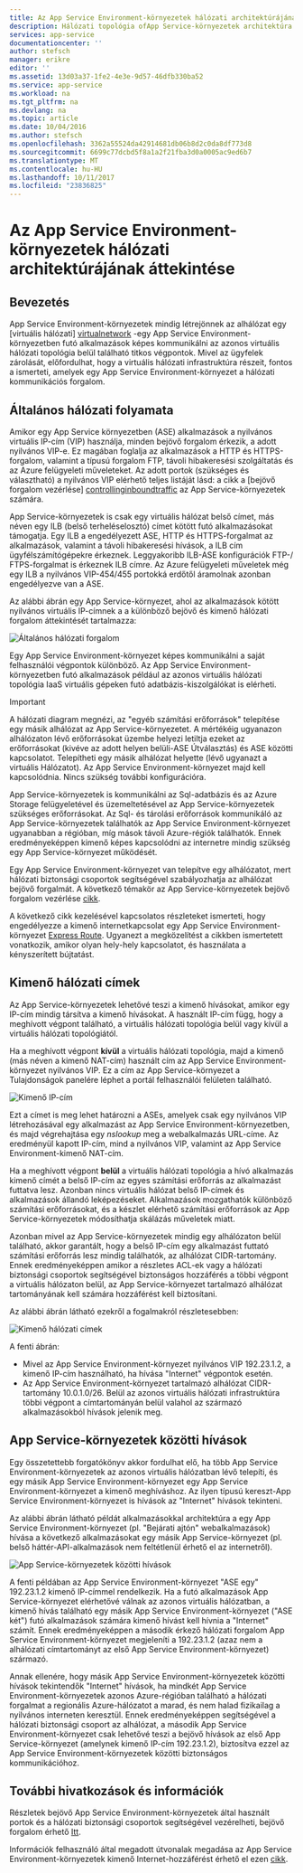 ```yaml
---
title: Az App Service Environment-környezetek hálózati architektúrájának áttekintése
description: Hálózati topológia ofApp Service-környezetek architektúra áttekintése.
services: app-service
documentationcenter: ''
author: stefsch
manager: erikre
editor: ''
ms.assetid: 13d03a37-1fe2-4e3e-9d57-46dfb330ba52
ms.service: app-service
ms.workload: na
ms.tgt_pltfrm: na
ms.devlang: na
ms.topic: article
ms.date: 10/04/2016
ms.author: stefsch
ms.openlocfilehash: 3362a55524da42914681db06b8d2c0da8df773d8
ms.sourcegitcommit: 6699c77dcbd5f8a1a2f21fba3d0a0005ac9ed6b7
ms.translationtype: MT
ms.contentlocale: hu-HU
ms.lasthandoff: 10/11/2017
ms.locfileid: "23836825"
---
```

# <a name="network-architecture-overview-of-app-service-environments"></a>Az App Service Environment-környezetek hálózati architektúrájának áttekintése
## <a name="introduction"></a>Bevezetés
App Service Environment-környezetek mindig létrejönnek az alhálózat egy [virtuális hálózati] [ virtualnetwork] -egy App Service Environment-környezetben futó alkalmazások képes kommunikálni az azonos virtuális hálózati topológia belül található titkos végpontok.  Mivel az ügyfelek zárolását, előfordulhat, hogy a virtuális hálózati infrastruktúra részeit, fontos a ismerteti, amelyek egy App Service Environment-környezet a hálózati kommunikációs forgalom.

## <a name="general-network-flow"></a>Általános hálózati folyamata
Amikor egy App Service környezetben (ASE) alkalmazások a nyilvános virtuális IP-cím (VIP) használja, minden bejövő forgalom érkezik, a adott nyilvános VIP-e.  Ez magában foglalja az alkalmazások a HTTP és HTTPS-forgalom, valamint a típusú forgalom FTP, távoli hibakeresési szolgáltatás és az Azure felügyeleti műveleteket.  Az adott portok (szükséges és választható) a nyilvános VIP elérhető teljes listáját lásd: a cikk a [bejövő forgalom vezérlése] [ controllinginboundtraffic] az App Service-környezetek számára. 

App Service-környezetek is csak egy virtuális hálózat belső címet, más néven egy ILB (belső terheléselosztó) címet kötött futó alkalmazásokat támogatja.  Egy ILB a engedélyezett ASE, HTTP és HTTPS-forgalmat az alkalmazások, valamint a távoli hibakeresési hívások, a ILB cím ügyfélszámítógépekre érkeznek.  Leggyakoribb ILB-ASE konfigurációk FTP-/ FTPS-forgalmat is érkeznek ILB címre.  Az Azure felügyeleti műveletek még egy ILB a nyilvános VIP-454/455 portokká erdőtől áramolnak azonban engedélyezve van a ASE.

Az alábbi ábrán egy App Service-környezet, ahol az alkalmazások kötött nyilvános virtuális IP-címnek a a különböző bejövő és kimenő hálózati forgalom áttekintését tartalmazza:

![Általános hálózati forgalom][GeneralNetworkFlows]

Egy App Service Environment-környezet képes kommunikálni a saját felhasználói végpontok különböző.  Az App Service Environment-környezetben futó alkalmazások például az azonos virtuális hálózati topológia IaaS virtuális gépeken futó adatbázis-kiszolgálókat is elérheti.

> [!IMPORTANT]
> A hálózati diagram megnézi, az "egyéb számítási erőforrások" telepítése egy másik alhálózat az App Service-környezetet. A mértékéig ugyanazon alhálózaton lévő erőforrásokat üzembe helyezi letiltja ezeket az erőforrásokat (kivéve az adott helyen belüli-ASE Útválasztás) és ASE közötti kapcsolatot. Telepítheti egy másik alhálózat helyette (lévő ugyanazt a virtuális Hálózatot). Az App Service Environment-környezet majd kell kapcsolódnia. Nincs szükség további konfigurációra.
> 
> 

App Service-környezetek is kommunikálni az Sql-adatbázis és az Azure Storage felügyeletével és üzemeltetésével az App Service-környezetek szükséges erőforrásokat.  Az Sql- és tárolási erőforrások kommunikáló az App Service-környezetek találhatók az App Service Environment-környezet ugyanabban a régióban, míg mások távoli Azure-régiók találhatók.  Ennek eredményeképpen kimenő képes kapcsolódni az internetre mindig szükség egy App Service-környezet működését. 

Egy App Service Environment-környezet van telepítve egy alhálózatot, mert hálózati biztonsági csoportok segítségével szabályozhatja az alhálózat bejövő forgalmát.  A következő témakör az App Service-környezetek bejövő forgalom vezérlése [cikk][controllinginboundtraffic].

A következő cikk kezelésével kapcsolatos részleteket ismerteti, hogy engedélyezze a kimenő internetkapcsolat egy App Service Environment-környezet [Express Route][ExpressRoute].  Ugyanezt a megközelítést a cikkben ismertetett vonatkozik, amikor olyan hely-hely kapcsolatot, és használata a kényszerített bújtatást.

## <a name="outbound-network-addresses"></a>Kimenő hálózati címek
Az App Service-környezetek lehetővé teszi a kimenő hívásokat, amikor egy IP-cím mindig társítva a kimenő hívásokat.  A használt IP-cím függ, hogy a meghívott végpont található, a virtuális hálózati topológia belül vagy kívül a virtuális hálózati topológiától.

Ha a meghívott végpont **kívül** a virtuális hálózati topológia, majd a kimenő (más néven a kimenő NAT-cím) használt cím az App Service Environment-környezet nyilvános VIP.  Ez a cím az App Service-környezet a Tulajdonságok panelére léphet a portál felhasználói felületen található.

![Kimenő IP-cím][OutboundIPAddress]

Ezt a címet is meg lehet határozni a ASEs, amelyek csak egy nyilvános VIP létrehozásával egy alkalmazást az App Service Environment-környezetben, és majd végrehajtása egy *nslookup* meg a webalkalmazás URL-címe. Az eredményül kapott IP-cím, mind a nyilvános VIP, valamint az App Service Environment-kimenő NAT-cím.

Ha a meghívott végpont **belül** a virtuális hálózati topológia a hívó alkalmazás kimenő címét a belső IP-cím az egyes számítási erőforrás az alkalmazást futtatva lesz.  Azonban nincs virtuális hálózat belső IP-címek és alkalmazások állandó leképezéseket.  Alkalmazások mozgathatók különböző számítási erőforrásokat, és a készlet elérhető számítási erőforrások az App Service-környezetek módosíthatja skálázás műveletek miatt.

Azonban mivel az App Service-környezetek mindig egy alhálózaton belül található, akkor garantált, hogy a belső IP-cím egy alkalmazást futtató számítási erőforrás lesz mindig találhatók, az alhálózat CIDR-tartomány.  Ennek eredményeképpen amikor a részletes ACL-ek vagy a hálózati biztonsági csoportok segítségével biztonságos hozzáférés a többi végpont a virtuális hálózaton belül, az App Service-környezet tartalmazó alhálózat tartományának kell számára hozzáférést kell biztosítani.

Az alábbi ábrán látható ezekről a fogalmakról részletesebben:

![Kimenő hálózati címek][OutboundNetworkAddresses]

A fenti ábrán:

* Mivel az App Service Environment-környezet nyilvános VIP 192.23.1.2, a kimenő IP-cím használható, ha hívása "Internet" végpontok esetén.
* Az App Service Environment-környezet tartalmazó alhálózat CIDR-tartomány 10.0.1.0/26.  Belül az azonos virtuális hálózati infrastruktúra többi végpont a címtartományán belül valahol az származó alkalmazásokból hívások jelenik meg.

## <a name="calls-between-app-service-environments"></a>App Service-környezetek közötti hívások
Egy összetettebb forgatókönyv akkor fordulhat elő, ha több App Service Environment-környezetek az azonos virtuális hálózatban lévő telepíti, és egy másik App Service Environment-környezet egy App Service Environment-környezet a kimenő meghíváshoz.  Az ilyen típusú kereszt-App Service Environment-környezet is hívások az "Internet" hívások tekinteni.

Az alábbi ábrán látható példát alkalmazásokkal architektúra a egy App Service Environment-környezet (pl. "Bejárati ajtón" webalkalmazások) hívása a következő alkalmazásokat egy másik App Service-környezet (pl. belső háttér-API-alkalmazások nem feltétlenül érhető el az internetről). 

![App Service-környezetek közötti hívások][CallsBetweenAppServiceEnvironments] 

A fenti példában az App Service Environment-környezet "ASE egy" 192.23.1.2 kimenő IP-címmel rendelkezik.  Ha a futó alkalmazások App Service-környezet elérhetővé válnak az azonos virtuális hálózatban, a kimenő hívás található egy másik App Service Environment-környezet ("ASE két") futó alkalmazások számára kimenő hívást kell hívnia a "Internet" számít.  Ennek eredményeképpen a második érkező hálózati forgalom App Service Environment-környezet megjeleníti a 192.23.1.2 (azaz nem a alhálózati címtartományt az első App Service Environment-környezet) származó.

Annak ellenére, hogy másik App Service Environment-környezetek közötti hívások tekintendők "Internet" hívások, ha mindkét App Service Environment-környezetek azonos Azure-régióban található a hálózati forgalmat a regionális Azure-hálózatot a marad, és nem halad fizikailag a nyilvános interneten keresztül.  Ennek eredményeképpen segítségével a hálózati biztonsági csoport az alhálózat, a második App Service Environment-környezet csak lehetővé teszi a bejövő hívások az első App Service-környezet (amelynek kimenő IP-cím 192.23.1.2), biztosítva ezzel az App Service Environment-környezetek közötti biztonságos kommunikációhoz.

## <a name="additional-links-and-information"></a>További hivatkozások és információk
Részletek bejövő App Service Environment-környezetek által használt portok és a hálózati biztonsági csoportok segítségével vezérelheti, bejövő forgalom érhető [Itt][controllinginboundtraffic].

Információk felhasználó által megadott útvonalak megadása az App Service Environment-környezetek kimenő Internet-hozzáférést érhető el ezen [cikk][ExpressRoute]. 

<!-- LINKS -->
[virtualnetwork]: http://azure.microsoft.com/services/virtual-network/
[controllinginboundtraffic]:  app-service-app-service-environment-control-inbound-traffic.md
[ExpressRoute]:  app-service-app-service-environment-network-configuration-expressroute.md

<!-- IMAGES -->
[GeneralNetworkFlows]: ./media/app-service-app-service-environment-network-architecture-overview/NetworkOverview-1.png
[OutboundIPAddress]: ./media/app-service-app-service-environment-network-architecture-overview/OutboundIPAddress-1.png
[OutboundNetworkAddresses]: ./media/app-service-app-service-environment-network-architecture-overview/OutboundNetworkAddresses-1.png
[CallsBetweenAppServiceEnvironments]: ./media/app-service-app-service-environment-network-architecture-overview/CallsBetweenEnvironments-1.png

